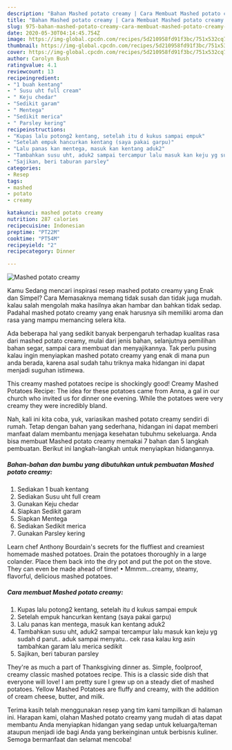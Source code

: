 ```yaml
---
description: "Bahan Mashed potato creamy | Cara Membuat Mashed potato creamy Yang Enak Banget"
title: "Bahan Mashed potato creamy | Cara Membuat Mashed potato creamy Yang Enak Banget"
slug: 975-bahan-mashed-potato-creamy-cara-membuat-mashed-potato-creamy-yang-enak-banget
date: 2020-05-30T04:14:45.754Z
image: https://img-global.cpcdn.com/recipes/5d210958fd91f3bc/751x532cq70/mashed-potato-creamy-foto-resep-utama.jpg
thumbnail: https://img-global.cpcdn.com/recipes/5d210958fd91f3bc/751x532cq70/mashed-potato-creamy-foto-resep-utama.jpg
cover: https://img-global.cpcdn.com/recipes/5d210958fd91f3bc/751x532cq70/mashed-potato-creamy-foto-resep-utama.jpg
author: Carolyn Bush
ratingvalue: 4.1
reviewcount: 13
recipeingredient:
- "1 buah kentang"
- " Susu uht full cream"
- " Keju chedar"
- "Sedikit garam"
- " Mentega"
- "Sedikit merica"
- " Parsley kering"
recipeinstructions:
- "Kupas lalu potong2 kentang, setelah itu d kukus sampai empuk"
- "Setelah empuk hancurkan kentang (saya pakai garpu)"
- "Lalu panas kan mentega, masuk kan kentang aduk2"
- "Tambahkan susu uht, aduk2 sampai tercampur lalu masuk kan keju yg sudah d parut.. aduk sampai menyatu.. cek rasa kalau krg asin tambahkan garam lalu merica sedikit"
- "Sajikan, beri taburan parsley"
categories:
- Resep
tags:
- mashed
- potato
- creamy

katakunci: mashed potato creamy 
nutrition: 287 calories
recipecuisine: Indonesian
preptime: "PT22M"
cooktime: "PT54M"
recipeyield: "2"
recipecategory: Dinner

---
```



![Mashed potato creamy](https://img-global.cpcdn.com/recipes/5d210958fd91f3bc/751x532cq70/mashed-potato-creamy-foto-resep-utama.jpg)

Kamu Sedang mencari inspirasi resep mashed potato creamy yang Enak dan Simpel? Cara Memasaknya memang tidak susah dan tidak juga mudah. kalau salah mengolah maka hasilnya akan hambar dan bahkan tidak sedap. Padahal mashed potato creamy yang enak harusnya sih memiliki aroma dan rasa yang mampu memancing selera kita.

Ada beberapa hal yang sedikit banyak berpengaruh terhadap kualitas rasa dari mashed potato creamy, mulai dari jenis bahan, selanjutnya pemilihan bahan segar, sampai cara membuat dan menyajikannya. Tak perlu pusing kalau ingin menyiapkan mashed potato creamy yang enak di mana pun anda berada, karena asal sudah tahu triknya maka hidangan ini dapat menjadi suguhan istimewa.

This creamy mashed potatoes recipe is shockingly good! Creamy Mashed Potatoes Recipe: The idea for these potatoes came from Anna, a gal in our church who invited us for dinner one evening. While the potatoes were very creamy they were incredibly bland.


Nah, kali ini kita coba, yuk, variasikan mashed potato creamy sendiri di rumah. Tetap dengan bahan yang sederhana, hidangan ini dapat memberi manfaat dalam membantu menjaga kesehatan tubuhmu sekeluarga. Anda bisa membuat Mashed potato creamy memakai 7 bahan dan 5 langkah pembuatan. Berikut ini langkah-langkah untuk menyiapkan hidangannya.

<!--inarticleads1-->

##### Bahan-bahan dan bumbu yang dibutuhkan untuk pembuatan Mashed potato creamy:

1. Sediakan 1 buah kentang
1. Sediakan  Susu uht full cream
1. Gunakan  Keju chedar
1. Siapkan Sedikit garam
1. Siapkan  Mentega
1. Sediakan Sedikit merica
1. Gunakan  Parsley kering


Learn chef Anthony Bourdain&#39;s secrets for the fluffiest and creamiest homemade mashed potatoes. Drain the potatoes thoroughly in a large colander. Place them back into the dry pot and put the pot on the stove. They can even be made ahead of time! • Mmmm…creamy, steamy, flavorful, delicious mashed potatoes. 

<!--inarticleads2-->

##### Cara membuat Mashed potato creamy:

1. Kupas lalu potong2 kentang, setelah itu d kukus sampai empuk
1. Setelah empuk hancurkan kentang (saya pakai garpu)
1. Lalu panas kan mentega, masuk kan kentang aduk2
1. Tambahkan susu uht, aduk2 sampai tercampur lalu masuk kan keju yg sudah d parut.. aduk sampai menyatu.. cek rasa kalau krg asin tambahkan garam lalu merica sedikit
1. Sajikan, beri taburan parsley


They&#39;re as much a part of Thanksgiving dinner as. Simple, foolproof, creamy classic mashed potatoes recipe. This is a classic side dish that everyone will love! I am pretty sure I grew up on a steady diet of mashed potatoes. Yellow Mashed Potatoes are fluffy and creamy, with the addition of cream cheese, butter, and milk. 

Terima kasih telah menggunakan resep yang tim kami tampilkan di halaman ini. Harapan kami, olahan Mashed potato creamy yang mudah di atas dapat membantu Anda menyiapkan hidangan yang sedap untuk keluarga/teman ataupun menjadi ide bagi Anda yang berkeinginan untuk berbisnis kuliner. Semoga bermanfaat dan selamat mencoba!
